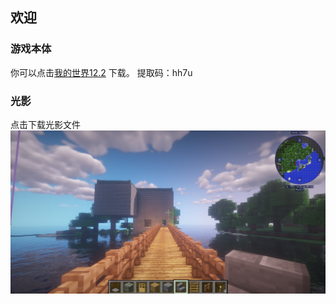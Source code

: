 ## 欢迎

### 游戏本体
你可以点击[我的世界12.2](https://pan.baidu.com/s/13JGyp1zVILvWMmKF4OVX_Q) 下载。
提取码：hh7u
### 光影
点击<BSL Standard v7.0p1.zip>下载光影文件
![](image1.png)






